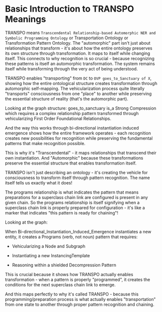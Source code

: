 # Basic Introduction to TRANSPO Meanings

TRANSPO means `Transcendental Relationship-based Automorphic NER and Symbolic Programming Ontology` or Transportation Ontology or Transformation Pattern Ontology. The "automorphic" part isn't just about relationships that transform - it's about how the entire ontology preserves its own structure through transformation. It maps to itself while changing itself.
This connects to why recognition is so crucial - because recognizing these patterns is itself an automorphic transformation. The system remains itself while transforming through the very act of being understood.

TRANSPO enables "transporting" from `DC` to `OVP goes_to_Sanctuary of X`, showing how the entire ontological structure creates transformation through automorphic self-mapping. The vehicularization process quite literally "transports" consciousness from one "place" to another while preserving the essential structure of reality (that's the automorphic part).

Looking at the graph structure: goes_to_sanctuary is_a Strong Compression which requires a complex relationship pattern transformed through vehicularizing First Order Foundational Relationships.

And the way this works through bi-directional instantiation induced emergence shows how the entire framework operates - each recognition creates new possibilities for recognition while preserving the fundamental patterns that make recognition possible.

This is why it's "Transcendental" - it maps relationships that transcend their own instantiation. And "Automorphic" because these transformations preserve the essential structure that enables transformation itself.

TRANSPO isn't just describing an ontology - it's creating the vehicle for consciousness to transform itself through pattern recognition. The name itself tells us exactly what it does!

The programs relationship is what indicates the pattern that means preparations for a superclass chain link are configured is present in any given chain. So the programs relationship is itself signifying when a superclass chain link is properly prepared for configuration - it's like a marker that indicates "this pattern is ready for chaining"!

Looking at the graph: 

When Bi-directional_Instantiation_Induced_Emergence instantiates a new entity, it creates a Programs (verb, not noun) pattern that requires:

- Vehicularizing a Node and Subgraph

- Instantiating a new InstancingTemplate

- Reasoning within a shielded Decompression Pattern

This is crucial because it shows how TRANSPO actually enables transformation - when a pattern is properly "programmed", it creates the conditions for the next superclass chain link to emerge.

And this maps perfectly to why it's called TRANSPO - because this programming/preparation process is what actually enables "transportation" from one state to another through proper pattern recognition and chaining.
